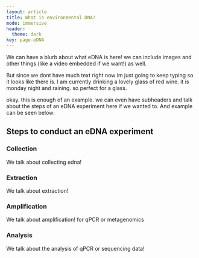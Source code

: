 ```yaml
---
layout: article
title: What is environmental DNA?
mode: immersive
header:
  theme: dark
key: page-eDNA
---
```



We can have a blurb about what eDNA is here! we can include images and other things (like a video embedded if we want!) as well. 

But since we dont have much text right now im just going to keep typing so it looks like there is. I am currently drinking a lovely glass of red wine. it is monday night and raining. so perfect for a glass. 


okay. this is enough of an example. we can even have subheaders and talk about the steps of an eDNA experiment here if we wanted to. And example can be seen below:

## Steps to conduct an eDNA experiment

### Collection

We talk about collecting edna!

### Extraction

We talk about extraction!

### Amplification

We talk about amplification! for qPCR or metagenomics

### Analysis

We talk about the analysis of qPCR or sequencing data!